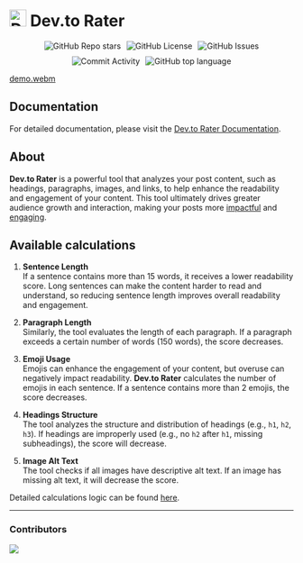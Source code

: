 # <img src="https://github.com/user-attachments/assets/1713e555-fcf3-43fe-acd7-36b52dd6d546" alt="Dev.to Rater" height="30"/> Dev.to Rater 

<div style="display: flex; justify-content: center; gap: 10px; flex-wrap: wrap;">
<img src="https://img.shields.io/github/stars/perisicnikola37/dev-to-post-rater" alt="GitHub Repo stars" />
<img src="https://img.shields.io/github/license/perisicnikola37/dev-to-post-rater" alt="GitHub License" />
<img src="https://img.shields.io/github/issues/perisicnikola37/dev-to-post-rater" alt="GitHub Issues" />
<img src="https://img.shields.io/github/commit-activity/m/perisicnikola37/dev-to-post-rater" alt="Commit Activity" />
<img alt="GitHub top language" src="https://img.shields.io/github/languages/top/perisicnikola37/dev-to-rater">
</div>


[demo.webm](https://github.com/user-attachments/assets/11ab14fd-59b4-4705-a98c-97f14611ff1c)



## Documentation

For detailed documentation, please visit the [Dev.to Rater Documentation](https://docs.dev-to-rater.xyz).

## About

**Dev.to Rater** is a powerful tool that analyzes your post content, such as headings, paragraphs, images, and links, to help enhance the readability and engagement of your content. This tool ultimately drives greater audience growth and interaction, making your posts more <ins>impactful</ins> and <ins>engaging</ins>.

## Available calculations

1. **Sentence Length**  
   If a sentence contains more than 15 words, it receives a lower readability score. Long sentences can make the content harder to read and understand, so reducing sentence length improves overall readability and engagement.

2. **Paragraph Length**  
   Similarly, the tool evaluates the length of each paragraph. If a paragraph exceeds a certain number of words (150 words), the score decreases.

3. **Emoji Usage**  
   Emojis can enhance the engagement of your content, but overuse can negatively impact readability. **Dev.to Rater** calculates the number of emojis in each sentence. If a sentence contains more than 2 emojis, the score decreases.

4. **Headings Structure**  
   The tool analyzes the structure and distribution of headings (e.g., `h1`, `h2`, `h3`). If headings are improperly used (e.g., no `h2` after `h1`, missing subheadings), the score will decrease.

5. **Image Alt Text**  
   The tool checks if all images have descriptive alt text. If an image has missing alt text, it will decrease the score.

Detailed calculations logic can be found [here](https://docs.dev-to-rater.xyz/versions/v2/api-reference/introduction).

<hr/>

### Contributors

<a href="https://github.com/perisicnikola37/dev-to-rater/graphs/contributors">
  <img src="https://contrib.rocks/image?repo=perisicnikola37/dev-to-rater" />
</a>
